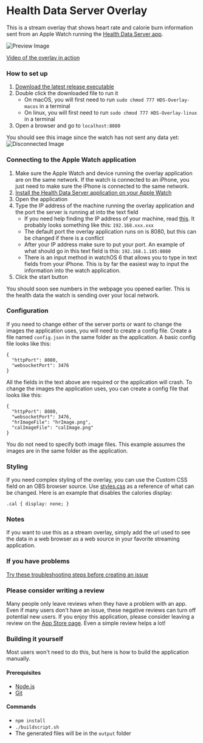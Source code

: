 # Health Data Server Overlay
This is a stream overlay that shows heart rate and calorie burn information sent from an Apple Watch running the [Health Data Server app](https://apps.apple.com/app/apple-store/id1496042074?pt=118722341&ct=GitHub&mt=8).

![Preview Image](https://github.com/Rexios80/Health-Data-Server-Overlay/raw/develop/PreviewImage.png)

[Video of the overlay in action](https://www.youtube.com/watch?v=CFGlA7JWUFo)

### How to set up
1. [Download the latest release executable](https://github.com/Rexios80/Health-Data-Server-Overlay/releases)
2. Double click the downloaded file to run it
    - On macOS, you will first need to run `sudo chmod 777 HDS-Overlay-macos` in a terminal
    - On linux, you will first need to run `sudo chmod 777 HDS-Overlay-linux` in a terminal
3. Open a browser and go to `localhost:8080`

You should see this image since the watch has not sent any data yet:
![Disconnected Image](https://github.com/Rexios80/Health-Data-Server-Overlay/raw/develop/public/disconnected.png)

### Connecting to the Apple Watch application
1. Make sure the Apple Watch and device running the overlay application are on the same network. If the watch is connected to an iPhone, you just need to make sure the iPhone is connected to the same network.
2. [Install the Health Data Server application on your Apple Watch](https://apps.apple.com/us/app/health-data-server/id1496042074)
3. Open the application
4. Type the IP address of the machine running the overlay application and the port the server is running at into the text field
   - If you need help finding the IP address of your machine, read [this](https://www.tp-link.com/us/support/faq/838/). It probably looks something like this: `192.168.xxx.xxx`
   - The default port the overlay application runs on is 8080, but this can be changed if there is a conflict
   - After your IP address make sure to put your port. An example of what should go in this text field is this: `192.168.1.105:8080`
   - There is an input method in watchOS 6 that allows you to type in text fields from your iPhone. This is by far the easiest way to input the information into the watch application.
5. Click the start button

You should soon see numbers in the webpage you opened earlier. This is the health data the watch is sending over your local network.

### Configuration
If you need to change either of the server ports or want to change the images the application uses, you will need to create a config file. Create a file named `config.json` in the same folder as the application. A basic config file looks like this:
```
{
  "httpPort": 8080,
  "websocketPort": 3476
}
```
All the fields in the text above are required or the application will crash. To change the images the application uses, you can create a config file that looks like this:
```
{
  "httpPort": 8080,
  "websocketPort": 3476,
  "hrImageFile": "hrImage.png",
  "calImageFile": "calImage.png"
}
```
You do not need to specify both image files. This example assumes the images are in the same folder as the application.

### Styling
If you need complex styling of the overlay, you can use the Custom CSS field on an OBS browser source. Use [styles.css](public/styles.css) as a reference of what can be changed. Here is an example that disables the calories display:
```
.cal { display: none; }
```

### Notes
If you want to use this as a stream overlay, simply add the url used to see the data in a web browser as a web source in your favorite streaming application.

### If you have problems
[Try these troubleshooting steps before creating an issue](https://github.com/Rexios80/Health-Data-Server-Overlay/wiki/Troubleshooting)

### Please consider writing a review
Many people only leave reviews when they have a problem with an app. Even if many users don't have an issue, these negative reviews can turn off potential new users. If you enjoy this application, please consider leaving a review on the [App Store page](https://apps.apple.com/app/apple-store/id1496042074?pt=118722341&ct=GitHub&mt=8). Even a simple review helps a lot!

### Building it yourself
Most users won't need to do this, but here is how to build the application manually.

#### Prerequisites
   - [Node.js](https://nodejs.org/)
   - [Git](https://git-scm.com/)

#### Commands
   - `npm install`
   - `./buildscript.sh`
   - The generated files will be in the `output` folder
